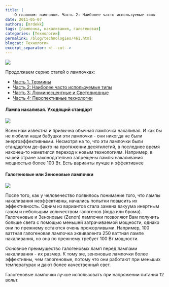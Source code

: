 ```yaml
---
title: |
    О главном: лампочки. Часть 2: Наиболее часто используемые типы
date: 2011-05-07
authors: [mrdekk]
tags: [лампочка, накаливания, галогеновая]
categories: [Технологии]
permalink: /blog/technologies/461.html
blogcat: Технологии
excerpt_separator: <!--cut-->
---
```



![](http://itw66.ru/uploads/images/00/00/01/2011/05/07/3eb502.jpg)

Продолжаем серию статей о лампочках:

<!--cut-->


- [Часть 1. Термины](http://itw66.ru/blog/technologies/458.html)
- [Часть 2: Наиболее часто используемые типы](http://itw66.ru/blog/technologies/461.html)
- [Часть 3: Люминесцентные и Светодиодные](http://itw66.ru/blog/technologies/463.html)
- [Часть 4: Перспективные технологии](http://itw66.ru/blog/technologies/466.html)



#### Лампа накаливая. Уходящий стандарт



![](http://itw66.ru/uploads/images/00/00/01/2011/05/07/84e2fc.jpg)


Всем нам известна и привычна обычная лампочка накаливая. И как бы не любили наши бабушки эти лампочки - они никогда не были энергоэффективными. Несмотря на то, что эти лампочки были стандартом де-факто на протяжении десятилетий, в последнее время наконец-то наметился переход к новым технологиям. Например, в нашей стране законодательно запрещены лампы накаливания мощностью более 100 Вт. Есть варианты лучше и эффективнее

#### Галогеновые или Зеноновые лампочки



![](http://itw66.ru/uploads/images/00/00/01/2011/05/07/f86db4.jpg)


После того, как у человечество появилось понимание того, что лампы накаливания неэффективны, начались попытки повысить их эффективность. Одним из вариантов стала замена вакуума инертным газом и небольшим количеством галогенов (йода или брома). Галогеновые и Зеноновые (Zenon) лампочки позволяют Вам получить больше света с помощью меньшей затрачиваемой мощности, однако они по прежнему остаются очень прожорливыми. Например, 100 ваттная галогеновая лампочка эквивалента 250 ваттная лампе накаливания, но она по прежнему требует 100 Вт мощности. 

Основное преимущество галогеновых ламп перед лампами накаливания - их размер. К тому же, зеноновые лампочки более эффективны, чем галогеновые, потому что они работают при меньших температурах и дают более качественный свет. 

Галогеновые лампочки лучше использовать при напряжении питания 12 вольт.
